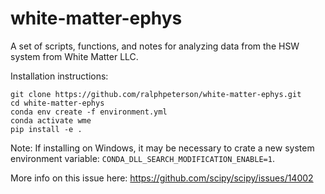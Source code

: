 # white-matter-ephys
A set of scripts, functions, and notes for analyzing data from the HSW system from White Matter LLC.

Installation instructions:

```
git clone https://github.com/ralphpeterson/white-matter-ephys.git
cd white-matter-ephys
conda env create -f environment.yml
conda activate wme
pip install -e .
```
Note: If installing on Windows, it may be necessary to crate a new system environment variable: `CONDA_DLL_SEARCH_MODIFICATION_ENABLE=1`.

More info on this issue here: https://github.com/scipy/scipy/issues/14002
